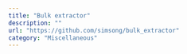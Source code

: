 ```yaml
---
title: "Bulk extractor"
description: ""
url: "https://github.com/simsong/bulk_extractor"
category: "Miscellaneous"
---
```

